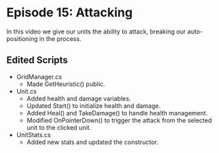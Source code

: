 # Episode 15: Attacking

In this video we give our units the ability to attack, breaking our auto-positioning in the process.

## Edited Scripts
- GridManager.cs
  - Made GetHeuristic() public.
- Unit.cs
  - Added health and damage variables.
  - Updated Start() to initialize health and damage.
  - Added Heal() and TakeDamage() to handle health management.
  - Modified OnPointerDown() to trigger the attack from the selected unit to the clicked unit.
- UnitStats.cs
  - Added new stats and updated the constructor.